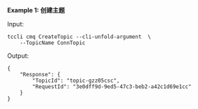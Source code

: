 **Example 1: 创建主题**



Input: 

```
tccli cmq CreateTopic --cli-unfold-argument  \
    --TopicName ConnTopic
```

Output: 
```
{
    "Response": {
        "TopicId": "topic-gzz05csc",
        "RequestId": "3e0dff9d-9ed5-47c3-beb2-a42c1d69e1cc"
    }
}
```

